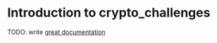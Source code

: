 # Introduction to crypto_challenges

TODO: write [great documentation](http://jacobian.org/writing/what-to-write/)
